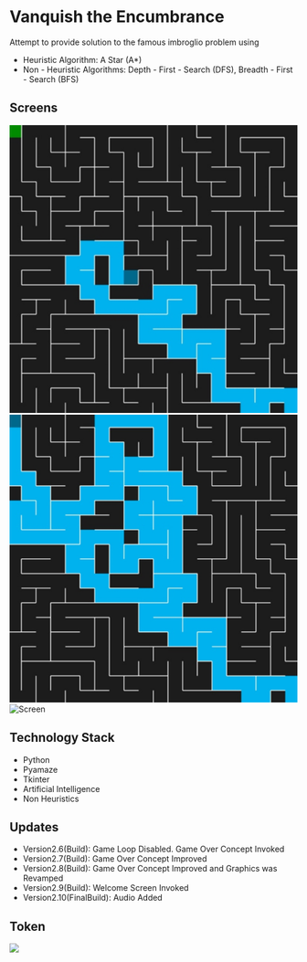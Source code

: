# Vanquish the Encumbrance

Attempt to provide solution to the famous imbroglio problem using 
- Heuristic Algorithm: A Star (A*)
- Non - Heuristic Algorithms: Depth - First - Search (DFS), Breadth - First - Search (BFS)

## Screens

![Screen](Screens/1.jpg)
![Screen](Screens/2.jpg)
![Screen](Screens/3.jpg)

## Technology Stack

- Python
- Pyamaze
- Tkinter
- Artificial Intelligence
- Non Heuristics

## Updates
- Version2.6(Build): Game Loop Disabled. Game Over Concept Invoked
- Version2.7(Build): Game Over Concept Improved
- Version2.8(Build): Game Over Concept Improved and Graphics was Revamped
- Version2.9(Build): Welcome Screen Invoked
- Version2.10(FinalBuild): Audio Added

## Token
![](Demo/Demonstration-Ophidia.gif)
